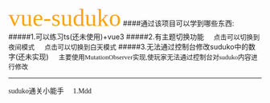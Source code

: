 <font face="华文彩云" color="orange" size='10'>vue-suduko</font>
####通过该项目可以学到哪些东西:
#####1.可以练习ts(还未使用)+vue3
#####2.有主题切换功能
&nbsp;&nbsp;&nbsp;&nbsp;<font size=2 face="幼圆">点击<i class="fa fa-moon-o"></i>可以切换到夜间模式</font>
&nbsp;&nbsp;&nbsp;&nbsp;<font size=2 face="幼圆">点击<i class="fa fa-sun-o "></i>可以切换到白天模式</font>
#####3.无法通过控制台修改suduko中的数字(还未实现)
&nbsp;&nbsp;&nbsp;&nbsp;<font size=2 face="幼圆">主要使用MutationObserver实现,使玩家无法通过控制台对suduko内容进行修改</font>

---
<font  face="华文琥珀" >suduko通关小能手</font>
<font face="华文行楷">&nbsp;&nbsp;&nbsp;&nbsp;1.Mdd</font>